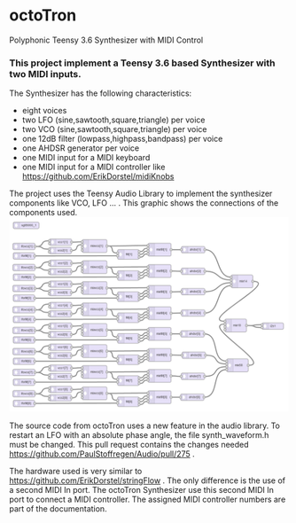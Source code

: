 # octoTron
Polyphonic Teensy 3.6 Synthesizer with MIDI Control
### This project implement a Teensy 3.6 based Synthesizer with two MIDI inputs.
The Synthesizer has the following characteristics:
* eight voices
* two LFO (sine,sawtooth,square,triangle) per voice
* two VCO (sine,sawtooth,square,triangle) per voice
* one 12dB filter (lowpass,highpass,bandpass) per voice
* one AHDSR generator per voice
* one MIDI input for a MIDI keyboard
* one MIDI input for a MIDI controller like https://github.com/ErikDorstel/midiKnobs

The project uses the Teensy Audio Library to implement the synthesizer components like VCO, LFO ... . This graphic shows the connections of the components used.
![Alt. Text](https://raw.githubusercontent.com/ErikDorstel/octoTron/master/documentation/ADT%20schematic.png)

The source code from octoTron uses a new feature in the audio library. To restart an LFO with an absolute phase angle, the file synth_waveform.h must be changed. This pull request contains the changes needed https://github.com/PaulStoffregen/Audio/pull/275 .

The hardware used is very similar to https://github.com/ErikDorstel/stringFlow . The only difference is the use of a second MIDI In port. The octoTron Synthesizer use this second MIDI In port to connect a MIDI controller. The assigned MIDI controller numbers are part of the documentation.
